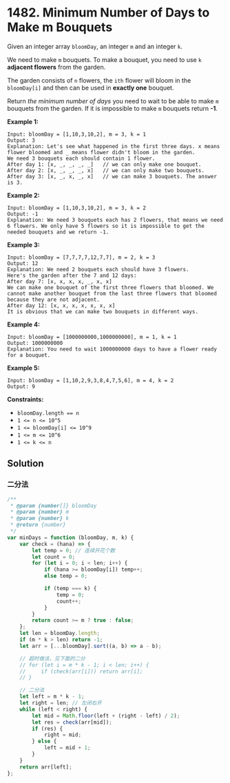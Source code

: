 # 1482. Minimum Number of Days to Make m Bouquets

Given an integer array `bloomDay`, an integer `m` and an integer `k`.

We need to make `m` bouquets. To make a bouquet, you need to use `k` **adjacent flowers** from the garden.

The garden consists of `n` flowers, the `ith` flower will bloom in the `bloomDay[i]` and then can be used in **exactly one** bouquet.

Return _the minimum number of days_ you need to wait to be able to make `m` bouquets from the garden. If it is impossible to make `m` bouquets return **-1**.

**Example 1:**

```
Input: bloomDay = [1,10,3,10,2], m = 3, k = 1
Output: 3
Explanation: Let's see what happened in the first three days. x means flower bloomed and _ means flower didn't bloom in the garden.
We need 3 bouquets each should contain 1 flower.
After day 1: [x, _, _, _, _]   // we can only make one bouquet.
After day 2: [x, _, _, _, x]   // we can only make two bouquets.
After day 3: [x, _, x, _, x]   // we can make 3 bouquets. The answer is 3.
```

**Example 2:**

```
Input: bloomDay = [1,10,3,10,2], m = 3, k = 2
Output: -1
Explanation: We need 3 bouquets each has 2 flowers, that means we need 6 flowers. We only have 5 flowers so it is impossible to get the needed bouquets and we return -1.
```

**Example 3:**

```
Input: bloomDay = [7,7,7,7,12,7,7], m = 2, k = 3
Output: 12
Explanation: We need 2 bouquets each should have 3 flowers.
Here's the garden after the 7 and 12 days:
After day 7: [x, x, x, x, _, x, x]
We can make one bouquet of the first three flowers that bloomed. We cannot make another bouquet from the last three flowers that bloomed because they are not adjacent.
After day 12: [x, x, x, x, x, x, x]
It is obvious that we can make two bouquets in different ways.
```

**Example 4:**

```
Input: bloomDay = [1000000000,1000000000], m = 1, k = 1
Output: 1000000000
Explanation: You need to wait 1000000000 days to have a flower ready for a bouquet.
```

**Example 5:**

```
Input: bloomDay = [1,10,2,9,3,8,4,7,5,6], m = 4, k = 2
Output: 9
```

**Constraints:**

-   `bloomDay.length == n`
-   `1 <= n <= 10^5`
-   `1 <= bloomDay[i] <= 10^9`
-   `1 <= m <= 10^6`
-   `1 <= k <= n`

## Solution

### 二分法

```javascript
/**
 * @param {number[]} bloomDay
 * @param {number} m
 * @param {number} k
 * @return {number}
 */
var minDays = function (bloomDay, m, k) {
    var check = (hana) => {
        let temp = 0; // 连续开花个数
        let count = 0;
        for (let i = 0; i < len; i++) {
            if (hana >= bloomDay[i]) temp++;
            else temp = 0;

            if (temp === k) {
                temp = 0;
                count++;
            }
        }
        return count >= m ? true : false;
    };
    let len = bloomDay.length;
    if (m * k > len) return -1;
    let arr = [...bloomDay].sort((a, b) => a - b);

    // 超时做法，见下面的二分
    // for (let i = m * k - 1; i < len; i++) {
    //     if (check(arr[i])) return arr[i];
    // }

    // 二分法
    let left = m * k - 1;
    let right = len; // 左闭右开
    while (left < right) {
        let mid = Math.floor(left + (right - left) / 2);
        let res = check(arr[mid]);
        if (res) {
            right = mid;
        } else {
            left = mid + 1;
        }
    }
    return arr[left];
};
```
